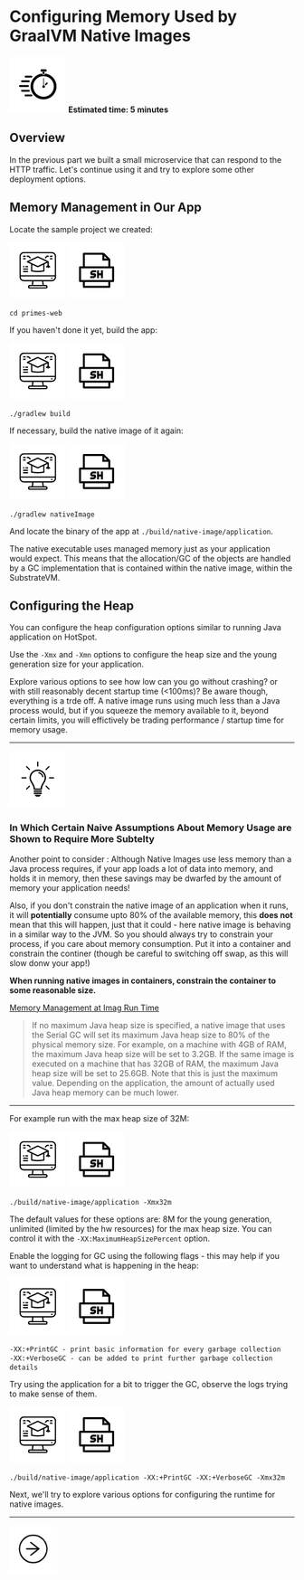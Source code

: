 # Configuring Memory Used by GraalVM Native Images

<div class="inline-container">
<img src="../images/noun_Stopwatch_14262_100.png">
<strong>
  Estimated time: 5 minutes
</strong>
</div>

## Overview

In the previous part we built a small microservice that can respond to the HTTP traffic.
Let's continue using it and try to explore some other deployment options.

## Memory Management in Our App

Locate the sample project we created:

![User Input](../images/noun_Computer_3477192_100.png)
![User Input](../images/noun_SH_File_272740_100.png)
```SH
cd primes-web
```

If you haven't done it yet, build the app:

![User Input](../images/noun_Computer_3477192_100.png)
![User Input](../images/noun_SH_File_272740_100.png)
```SH
./gradlew build
```

If necessary, build the native image of it again:

![User Input](../images/noun_Computer_3477192_100.png)
![User Input](../images/noun_SH_File_272740_100.png)
```SH
./gradlew nativeImage
```

And locate the binary of the app at `./build/native-image/application`.

The native executable uses managed memory just as your application would expect. This means that the allocation/GC of the 
objects are handled by a GC implementation that is contained within the native image, within the SubstrateVM.

## Configuring the Heap

You can configure the heap configuration options similar to running Java application on HotSpot.

Use the `-Xmx` and `-Xmn` options to configure the heap size and the young generation size for your application.

Explore various options to see how low can you go without crashing? or with still reasonably decent startup time 
(<100ms)? Be aware though, everything is a trde off. A native image runs using much less than a Java process would, but 
if you squeeze the memory available to it, beyond certain limits, you will effictively be trading performance / startup time
for memory usage.


---
![User Input](../images/noun_bulb_1912576_100.png)
### In Which Certain Naive Assumptions About Memory Usage are Shown to Require More Subtelty

Another point to consider : Although Native Images use less memory than a Java process requires, if your app loads a lot
of data into memory, and holds it in memory, then these savings may be dwarfed by the amount of memory your application 
needs! 

Also, if you don't constrain the native image of an application when it runs, it will **potentially** consume upto 80% of the available
memory, this **does not** mean that this will happen, just that it could - here native image is behaving in a similar way to the JVM. So you should always try to constrain your process, if you care about memory consumption. Put it into a container and constrain the continer (though be careful to switching off swap, as this will slow donw your app!)

**When running native images in containers, constrain the container to some reasonable size.**

[Memory Management at Imag Run Time](https://www.graalvm.org/reference-manual/native-image/MemoryManagement/)

> If no maximum Java heap size is specified, a native image that uses the Serial GC will set its maximum Java heap size 
> to 80% of the physical memory size. For example, on a machine with 4GB of RAM, the maximum Java heap size will be set 
> to 3.2GB. If the same image is executed on a machine that has 32GB of RAM, the maximum Java heap size will be set to 
> 25.6GB. Note that this is just the maximum value. Depending on the application, the amount of actually used Java heap 
> memory can be much lower. 
---

For example run with the max heap size of 32M:

![User Input](../images/noun_Computer_3477192_100.png)
![User Input](../images/noun_SH_File_272740_100.png)
```SH
./build/native-image/application -Xmx32m
```

The default values for these options are: 8M for the young generation, unlimited (limited by the hw resources) for the max heap size. You can control it with the `-XX:MaximumHeapSizePercent` option.

Enable the logging for GC using the following flags - this may help if you want to understand what is happening in the
heap:

![User Input](../images/noun_Computer_3477192_100.png)
![User Input](../images/noun_SH_File_272740_100.png)
```SH
-XX:+PrintGC - print basic information for every garbage collection
-XX:+VerboseGC - can be added to print further garbage collection details
```

Try using the application for a bit to trigger the GC, observe the logs trying to make sense of them.

![User Input](../images/noun_Computer_3477192_100.png)
![User Input](../images/noun_SH_File_272740_100.png)
```SH
./build/native-image/application -XX:+PrintGC -XX:+VerboseGC -Xmx32m
```

Next, we'll try to explore various options for configuring the runtime for native images.

---
<a href="../7/">
    <img src="../images/noun_Next_511450_100.png"
        style="display: inline; height: 6em;" />
</a>
